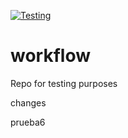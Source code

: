[![Testing](https://github.com/jdinicola/workflow/actions/workflows/deployment.yml/badge.svg)](https://github.com/jdinicola/workflow/actions/workflows/deployment.yml)

# workflow
Repo for testing purposes

changes

prueba6
